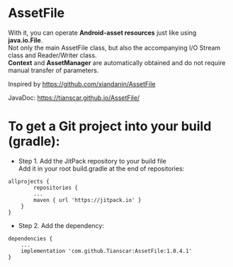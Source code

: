 # AssetFile

With it, you can operate **Android-asset resources** just like using **java.io.File**.<br/>
Not only the main AssetFile class, but also the accompanying I/O Stream class and Reader/Writer class.<br/>
**Context** and **AssetManager** are automatically obtained and do not require manual transfer of parameters.<br/>

Inspired by https://github.com/xiandanin/AssetFile

JavaDoc: https://tianscar.github.io/AssetFile/

# To get a Git project into your build (gradle):

* Step 1. Add the JitPack repository to your build file<br/>
Add it in your root build.gradle at the end of repositories:<br/>
```
allprojects {
        repositories {
		...
		maven { url 'https://jitpack.io' }
	}
}
```

* Step 2. Add the dependency:<br/>
```
dependencies {
	...
	implementation 'com.github.Tianscar:AssetFile:1.0.4.1'
}
```
